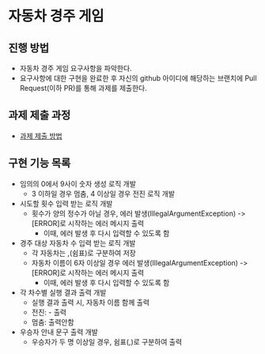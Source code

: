 # 자동차 경주 게임
## 진행 방법
* 자동차 경주 게임 요구사항을 파악한다.
* 요구사항에 대한 구현을 완료한 후 자신의 github 아이디에 해당하는 브랜치에 Pull Request(이하 PR)를 통해 과제를 제출한다.

## 과제 제출 과정
* [과제 제출 방법](https://github.com/next-step/nextstep-docs/tree/master/precourse)

## 구현 기능 목록
* 임의의 0에서 9사이 숫자 생성 로직 개발
  * 3 이하일 경우 멈춤, 4 이상일 경우 전진 로직 개발
* 시도할 횟수 입력 받는 로직 개발
  * 횟수가 양의 정수가 아닐 경우, 에러 발생(IllegalArgumentException) -> [ERROR]로 시작하는 에러 메시지 출력
    * 이때, 에러 발생 후 다시 입력할 수 있도록 함
* 경주 대상 자동차 수 입력 받는 로직 개발
  * 각 자동차는 ,(쉼표)로 구분하여 저장
  * 자동차 이름이 6자 이상일 경우 에러 발생(IllegalArgumentException) -> [ERROR]로 시작하는 에러 메시지 출력
    * 이때, 에러 발생 후 다시 입력할 수 있도록 함
* 각 차수별 실행 결과 출력 개발
  * 실행 결과 출력 시, 자동차 이름 함께 출력
  * 전진: - 출력
  * 멈춤: 출력안함
* 우승자 안내 문구 출력 개발
  * 우승자가 두 명 이상일 경우, 쉼표(,)로 구분하여 출력
